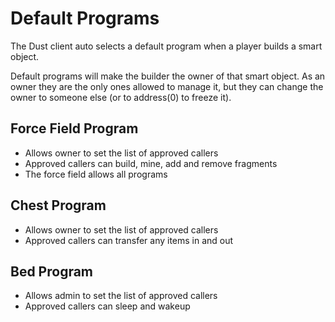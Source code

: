 # Default Programs

The Dust client auto selects a default program when a player builds a smart object.

Default programs will make the builder the owner of that smart object. As an owner they are the only ones allowed to manage it, but they can change the owner to someone else (or to address(0) to freeze it).

## Force Field Program
- Allows owner to set the list of approved callers
- Approved callers can build, mine, add and remove fragments
- The force field allows all programs

## Chest Program
- Allows owner to set the list of approved callers
- Approved callers can transfer any items in and out

## Bed Program
- Allows admin to set the list of approved callers
- Approved callers can sleep and wakeup




